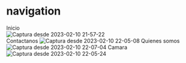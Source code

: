 # navigation

Inicio<br>
![Captura desde 2023-02-10 21-57-22](https://user-images.githubusercontent.com/67657380/218238317-637ef9d5-36bd-4e55-8fc3-873651dbb1bc.png)
<br>
Contactanos
![Captura desde 2023-02-10 22-05-08](https://user-images.githubusercontent.com/67657380/218238321-af4d5bc4-d463-42b5-b141-94c193d59caf.png)
Quienes somos
![Captura desde 2023-02-10 22-07-04](https://user-images.githubusercontent.com/67657380/218238351-7bcdeb11-95ee-4f55-9461-be90da19a008.png)
Camara
![Captura desde 2023-02-10 22-05-24](https://user-images.githubusercontent.com/67657380/218238326-251d8359-5c33-4093-a9f5-30588d16563a.png)
